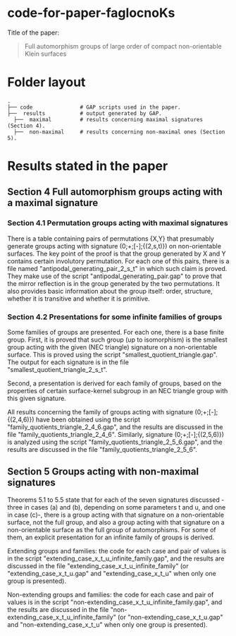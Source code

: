 # code-for-paper-faglocnoKs

Title of the paper:
> Full automorphism groups of large order of compact non-orientable Klein surfaces

# Folder layout

    .
    ├── code               # GAP scripts used in the paper.
    ├──  results           # output generated by GAP.
      ├──  maximal         # results concerning maximal signatures (Section 4).
      ├──  non-maximal     # results concerning non-maximal ones (Section 5).

# Results stated in the paper

## Section 4 Full automorphism groups acting with a maximal signature

### Section 4.1 Permutation groups acting with maximal signatures

There is a table containing pairs of permutations {X,Y} that presumably generate groups acting with signature (0;+;[-];{(2,s,t)}) on non-orientable surfaces. The key point of the proof is that the group generated by X and Y contains certain involutory permutation.
For each one of this pairs, there is a file named "antipodal_generating_pair_2_s_t" in which such claim is proved. They make use of the script "antipodal_generating_pair.gap" to prove that the mirror reflection is in the group generated by the two permutations. It also provides basic information about the group itself: order, structure, whether it is transitive and whether it is primitive.

### Section 4.2 Presentations for some infinite families of groups

Some families of groups are presented. For each one, there is a base finite group. First, it is proved that such group (up to isomorphism) is the smallest group acting with the given (NEC triangle) signature on a non-orientable surface. This is proved using the script "smallest_quotient_triangle.gap". The output for each signature is in the file "smallest_quotient_triangle_2_s_t".

Second, a presentation is derived for each family of groups, based on the properties of certain surface-kernel subgroup in an NEC triangle group with this given signature.

All results concerning the family of groups acting with signature (0;+;[-];{(2,4,6)}) have been obtained using the script "family_quotients_triangle_2_4_6.gap", and the results are discussed in the file "family_quotients_triangle_2_4_6". Similarly, signature (0;+;[-];{(2,5,6)}) is analyzed using the script "family_quotients_triangle_2_5_6.gap", and the results are discussed in the file "family_quotients_triangle_2_5_6".

## Section 5 Groups acting with non-maximal signatures

Theorems 5.1 to 5.5 state that for each of the seven signatures discussed -three in cases (a) and (b), depending on some parameters t and u, and one in case (c)-, there is a group acting with that signature on a non-orientable surface, not the full group, and also a 
group acting with that signature on a non-orientable surface as the full group of automorphisms. For some of them, an explicit presentation for an infinite family of groups is derived.

Extending groups and families: the code for each case and pair of values is in the script "extending_case_x_t_u_infinite_family.gap", and the results are discussed in the file "extending_case_x_t_u_infinite_family" (or "extending_case_x_t_u.gap" and "extending_case_x_t_u" when only one group is presented). 

Non-extending groups and families: the code for each case and pair of values is in the script "non-extending_case_x_t_u_infinite_family.gap", and the results are discussed in the file "non-extending_case_x_t_u_infinite_family" (or "non-extending_case_x_t_u.gap" and "non-extending_case_x_t_u" when only one group is presented).
